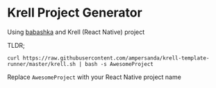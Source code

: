# Krell Project Generator

Using [babashka](https://github.com/borkdude/babashka) and Krell (React Native) project 

TLDR;
```
curl https://raw.githubusercontent.com/ampersanda/krell-template-runner/master/krell.sh | bash -s AwesomeProject
```

Replace `AwesomeProject` with your React Native project name
